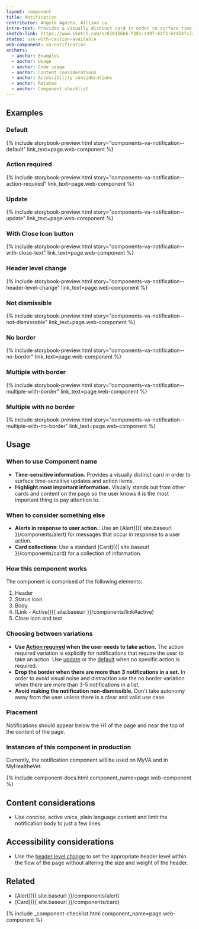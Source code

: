 ```yaml
---
layout: component
title: Notification
contributor: Angela Agosto, Allison Lu
intro-text: Provides a visually distinct card in order to surface time-sensitive updates and action items.
sketch-link: https://www.sketch.com/s/610156b6-f281-4497-81f3-64454fc72156/p/D8882D33-99F3-4503-B4E1-D085DAF9C507/canvas
status: use-with-caution-available
web-component: va-notification
anchors:
  - anchor: Examples
  - anchor: Usage
  - anchor: Code usage
  - anchor: Content considerations
  - anchor: Accessibility considerations
  - anchor: Related
  - anchor: Component checklist
---
```


## Examples

### Default

{% include storybook-preview.html story="components-va-notification--default" link_text=page.web-component %}

### Action required

{% include storybook-preview.html story="components-va-notification--action-required" link_text=page.web-component %}

### Update

{% include storybook-preview.html story="components-va-notification--update" link_text=page.web-component %}

### With Close Icon button

{% include storybook-preview.html story="components-va-notification--with-close-text" link_text=page.web-component %}

### Header level change

{% include storybook-preview.html story="components-va-notification--header-level-change" link_text=page.web-component %}

### Not dismissible

{% include storybook-preview.html story="components-va-notification--not-dismissable" link_text=page.web-component %}

### No border

{% include storybook-preview.html story="components-va-notification--no-border" link_text=page.web-component %}

### Multiple with border

{% include storybook-preview.html story="components-va-notification--multiple-with-border" link_text=page.web-component %}

### Multiple with no border

{% include storybook-preview.html story="components-va-notification--multiple-with-no-border" link_text=page.web-component %}

## Usage

### When to use Component name

* **Time-sensitive information.** Provides a visually distinct card in order to surface time-sensitive updates and action items.
* **Highlight most important information.** Visually stands out from other cards and content on the page so the user knows it is the most important thing to pay attention to.

### When to consider something else

* **Alerts in response to user action.**: Use an [Alert]({{ site.baseurl }}/components/alert) for messages that occur in response to a user action.
* **Card collections**: Use a standard [Card]({{ site.baseurl }}/components/card) for a collection of information.

### How this component works

The component is comprised of the following elements:

1. Header
2. Status icon
3. Body
4. [Link - Active]({{ site.baseurl }}/components/link#active)
5. Close icon and text

### Choosing between variations

* **Use [Action required](#action-required) when the user needs to take action.** The action required variation is explicitly for notifications that require the user to take an action. Use [update](#update) or the [default](#default) when no specific action is required.
* **Drop the border when there are more than 3 notifications in a set.** In order to avoid visual noise and distraction use the no border variation when there are more than 3-5 notifications in a list.
* **Avoid making the notification non-dismissible.** Don't take autonomy away from the user unless there is a clear and valid use case.

### Placement

Notifications should appear below the H1 of the page and near the top of the content of the page.

### Instances of this component in production

Currently, the notification component will be used on MyVA and in MyHealtheVet. 


{% include component-docs.html component_name=page.web-component %}

## Content considerations

* Use concise, active voice, plain language content and limit the notification body to just a few lines.

## Accessibility considerations

* Use the [header level change](#header-level-change) to set the appropriate header level within the flow of the page without altering the size and weight of the header.

## Related

* [Alert]({{ site.baseurl }}/components/alert)
* [Card]({{ site.baseurl }}/components/card) 

{% include _component-checklist.html component_name=page.web-component %}